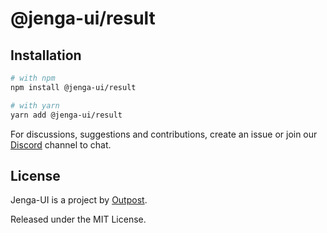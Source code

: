 # @jenga-ui/result

## Installation

```sh
# with npm
npm install @jenga-ui/result

# with yarn
yarn add @jenga-ui/result
```

For discussions, suggestions and contributions, create an issue or join our [Discord](https://discord.gg/sHnHPnAPZj) channel to chat.

## License

Jenga-UI is a project by [Outpost](https://outpost.run).

Released under the MIT License.
